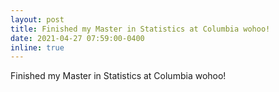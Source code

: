 ```yaml
---
layout: post
title: Finished my Master in Statistics at Columbia wohoo!
date: 2021-04-27 07:59:00-0400
inline: true
---
```


Finished my Master in Statistics at Columbia wohoo!



